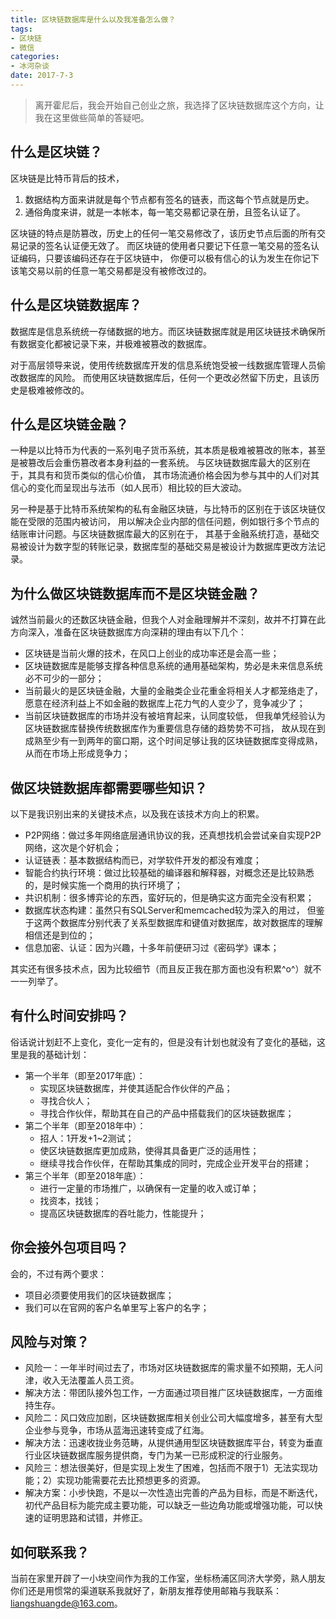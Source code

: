 ```yaml
---
title: 区块链数据库是什么以及我准备怎么做？
tags:
- 区块链
- 微信
categories:
- 冰河杂谈
date: 2017-7-3
---
```


> 离开霍尼后，我会开始自己创业之旅，我选择了区块链数据库这个方向，让我在这里做些简单的答疑吧。
 
## 什么是区块链？

区块链是比特币背后的技术，
1. 数据结构方面来讲就是每个节点都有签名的链表，而这每个节点就是历史。
2. 通俗角度来讲，就是一本帐本，每一笔交易都记录在册，且签名认证了。

区块链的特点是防篡改，历史上的任何一笔交易修改了，该历史节点后面的所有交易记录的签名认证便无效了。
而区块链的使用者只要记下任意一笔交易的签名认证编码，只要该编码还存在于区块链中，
你便可以极有信心的认为发生在你记下该笔交易以前的任意一笔交易都是没有被修改过的。
 
## 什么是区块链数据库？

数据库是信息系统统一存储数据的地方。而区块链数据库就是用区块链技术确保所有数据变化都被记录下来，并极难被篡改的数据库。

对于高层领导来说，使用传统数据库开发的信息系统饱受被一线数据库管理人员偷改数据库的风险。
而使用区块链数据库后，任何一个更改必然留下历史，且该历史是极难被修改的。
 
## 什么是区块链金融？

一种是以比特币为代表的一系列电子货币系统，其本质是极难被篡改的账本，甚至是被篡改后会重伤篡改者本身利益的一套系统。
与区块链数据库最大的区别在于，其具有和货币类似的信心价值，
其市场流通价格会因为参与其中的人们对其信心的变化而呈现出与法币（如人民币）相比较的巨大波动。

另一种是基于比特币系统架构的私有金融区块链，与比特币的区别在于该区块链仅能在受限的范围内被访问，
用以解决企业内部的信任问题，例如银行多个节点的结账审计问题。与区块链数据库最大的区别在于，
其基于金融系统打造，基础交易被设计为数字型的转账记录，数据库型的基础交易是被设计为数据库更改方法记录。
 
## 为什么做区块链数据库而不是区块链金融？

诚然当前最火的还数区块链金融，但我个人对金融理解并不深刻，故并不打算在此方向深入，准备在区块链数据库方向深耕的理由有以下几个：

* 区块链是当前火爆的技术，在风口上创业的成功率还是会高一些；
* 区块链数据库是能够支撑各种信息系统的通用基础架构，势必是未来信息系统必不可少的一部分；
* 当前最火的是区块链金融，大量的金融类企业花重金将相关人才都笼络走了，
  愿意在经济利益上不如金融的数据库上花力气的人变少了，竞争减少了；
* 当前区块链数据库的市场并没有被培育起来，认同度较低，
  但我单凭经验认为区块链数据库替换传统数据库作为重要信息存储的趋势势不可挡，
  故从现在到成熟至少有一到两年的窗口期，这个时间足够让我的区块链数据库变得成熟，从而在市场上形成竞争力；
 
## 做区块链数据库都需要哪些知识？

以下是我识别出来的关键技术点，以及我在该技术方向上的积累。

* P2P网络：做过多年网络底层通讯协议的我，还真想找机会尝试亲自实现P2P网络，这次是个好机会；
* 认证链表：基本数据结构而已，对学软件开发的都没有难度；
* 智能合约执行环境：做过比较基础的编译器和解释器，对概念还是比较熟悉的，是时候实施一个商用的执行环境了；
* 共识机制：很多博弈论的东西，蛮好玩的，但是确实这方面完全没有积累；
* 数据库状态构建：虽然只有SQLServer和memcached较为深入的用过，
  但鉴于这两个数据库分别代表了关系型数据库和键值对数据库，故对数据库的理解相信还是到位的；
* 信息加密、认证：因为兴趣，十多年前便研习过《密码学》课本；
 
其实还有很多技术点，因为比较细节（而且反正我在那方面也没有积累^o^）就不一一列举了。
 
## 有什么时间安排吗？

俗话说计划赶不上变化，变化一定有的，但是没有计划也就没有了变化的基础，这里是我的基础计划：

* 第一个半年（即至2017年底）：
  * 实现区块链数据库，并使其适配合作伙伴的产品；
  * 寻找合伙人；
  * 寻找合作伙伴，帮助其在自己的产品中搭载我们的区块链数据库；
* 第二个半年（即至2018年中）：
  * 招人：1开发+1~2测试；
  * 使区块链数据库更加成熟，使得其具备更广泛的适用性；
  * 继续寻找合作伙伴，在帮助其集成的同时，完成企业开发平台的搭建；
* 第三个半年（即至2018年底）：
  * 进行一定量的市场推广，以确保有一定量的收入或订单；
  * 找资本，找钱；
  * 提高区块链数据库的吞吐能力，性能提升；
 
## 你会接外包项目吗？

会的，不过有两个要求：

* 项目必须要使用我们的区块链数据库；
* 我们可以在官网的客户名单里写上客户的名字；
 
## 风险与对策？

* 风险一：一年半时间过去了，市场对区块链数据库的需求量不如预期，无人问津，收入无法覆盖人员工资。
* 解决方法：带团队接外包工作，一方面通过项目推广区块链数据库，一方面维持生存。
* 风险二：风口效应加剧，区块链数据库相关创业公司大幅度增多，甚至有大型企业参与竞争，市场从蓝海迅速转变成了红海。
* 解决方法：迅速收拢业务范畴，从提供通用型区块链数据库平台，转变为垂直行业区块链数据库服务提供商，专门为某一已形成积淀的行业服务。
* 风险三：想法很美好，但是实现上发生了困难，包括而不限于1）无法实现功能；2）实现功能需要花去比预想更多的资源。
* 解决方案：小步快跑，不是以一次性造出完善的产品为目标，而是不断迭代，初代产品目标为能完成主要功能，可以缺乏一些边角功能或增强功能，可以快速的证明思路和试错，并修正。

## 如何联系我？
当前在家里开辟了一小块空间作为我的工作室，坐标杨浦区同济大学旁，熟人朋友你们还是用惯常的渠道联系我就好了，新朋友推荐使用邮箱与我联系：liangshuangde@163.com。
